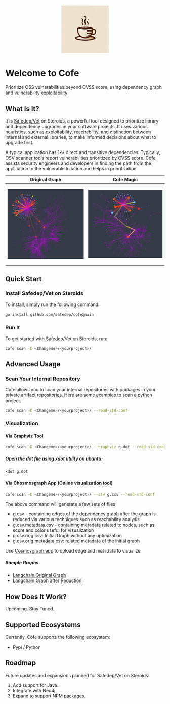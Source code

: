<h1 align="center">
    <img alt="SafeDep Cofe" src="docs/static/img/cofe-logo.png" width="150" />
</h1>

# Welcome to Cofe
Prioritize OSS vulnerabilities beyond CVSS score, using dependency graph and vulnerability exploitability

## What is it?
It is [Safedep/Vet](https://github.com/safedep/vet) on Steroids, a powerful tool designed to prioritize library and dependency upgrades in your software projects. It uses various heuristics, such as exploitability, reachability, and distinction between internal and external libraries, to make informed decisions about what to upgrade first.

A typical application has 1k+ direct and transitive dependencies. Typically, OSV scanner tools report vulnerabilities prioritized by CVSS score. Cofe assists security engineers and developers in finding the path from the application to the vulnerable location and helps in prioritization. 

| Original Graph              | Cofe Magic   |
| ---------------------- | ---------------------- |
| <p align="center"><img alt="A typical dependency graph" src="docs/static/img/original_dep_graph.png" width="400" /></p> | <p align="center"><img alt="A typical dependency graph" src="docs/static/img/dep_graph_reachability.png" width="400" /></p> |

## Quick Start

### Install Safedep/Vet on Steroids

To install, simply run the following command:

```bash
go install github.com/safedep/cofe@main
```

### Run It

To get started with Safedep/Vet on Steroids, run:

```bash
cofe scan -D <Changeme>/<yourproject>/
```

## Advanced Usage

### Scan Your Internal Repository

Cofe allows you to scan your internal repositories with packages in your private artifact repositories. Here are some examples to scan a python project.

```bash
cofe scan -D <Changeme>/<yourproject>/ --read-std-conf
```

### Visualization

#### Via Graphviz Tool

```bash
cofe scan -D <Changeme>/<yourproject>/ --graphviz g.dot --read-std-conf
```
##### Open the dot file using xdot utility on ubuntu:

```bash
xdot g.dot
```


#### Via Chosmosgraph App (Online visualization tool)

```bash
cofe scan -D <Changeme>/<yourproject>/ --csv g.csv --read-std-conf
```
The above command will generate a few sets of files 
* g.csv - containing edges of the dependency graph after the graph is reduced via various techniques such as reachability analysis
* g.csv.metadata.csv - containing metadata related to nodes, such as score and color useful for visualization
* g.csv.orig.csv: Initial Graph without any optimization
* g.csv.orig.metadata.csv: related metadata of the initial graph

Use [Cosmosgraph app](https://cosmograph.app/run) to upload edge and metadata to visualize

##### Sample Graphs
- [Langchain Original Graph](https://cosmograph.app/run/?data=https://raw.githubusercontent.com/safedep/cofe/main/samples/csvs/libs/langchan.csv.orig.csv&meta=https://raw.githubusercontent.com/safedep/cofe/main/samples/csvs/libs/langchan.csv.orig.csv.metadata.csv&gravity=0.25&repulsion=1&repulsionTheta=1.15&linkSpring=1&linkDistance=10&friction=0.85&renderLinks=true&nodeSizeScale=0.6&linkWidthScale=0.2&linkArrowsSizeScale=0.5&nodeSize=size-vuln_score&nodeColor=color-vuln_color&nodeLabel=id&linkWidth=width-avg-vuln_weight&linkColor=color-vuln_score)
- [Langchain Graph after Reduction](https://cosmograph.app/run/?data=https://raw.githubusercontent.com/safedep/cofe/main/samples/csvs/libs/langchan.csv&meta=https://raw.githubusercontent.com/safedep/cofe/main/samples/csvs/libs/langchan.csv.metadata.csv&gravity=0.25&repulsion=1&repulsionTheta=1.15&linkSpring=1&linkDistance=10&friction=0.85&renderLinks=true&nodeSizeScale=0.6&linkWidthScale=0.2&linkArrowsSizeScale=0.5&nodeSize=size-vuln_score&nodeColor=color-vuln_color&nodeLabel=id&linkWidth=width-avg-vuln_weight&linkColor=color-vuln_score) 


## How Does It Work?

Upcoming. Stay Tuned...

## Supported Ecosystems

Currently, Cofe supports the following ecosystem:
* Pypi / Python

## Roadmap

Future updates and expansions planned for Safedep/Vet on Steroids:

1. Add support for Java.
2. Integrate with Neo4j.
3. Expand to support NPM packages.
